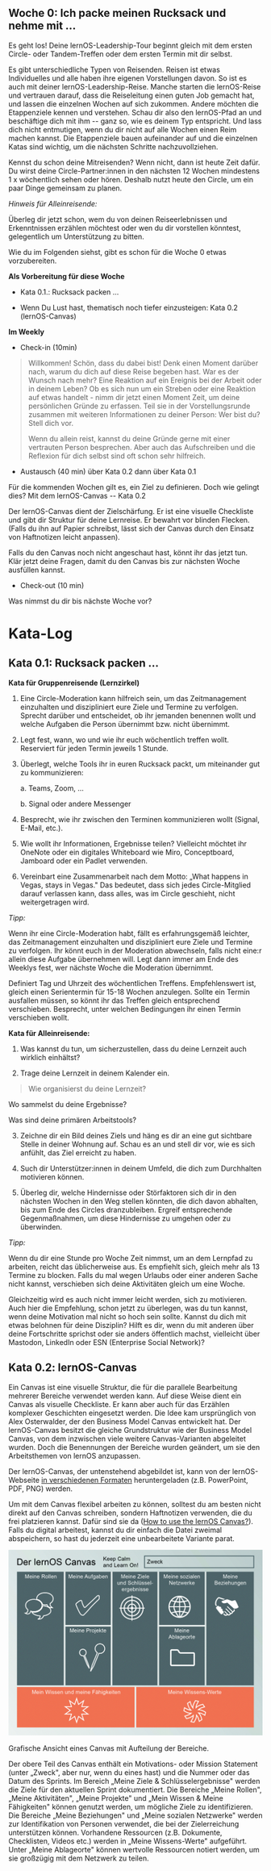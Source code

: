 ## Woche 0: Ich packe meinen Rucksack und nehme mit ...

Es geht los! Deine lernOS-Leadership-Tour beginnt gleich mit dem ersten
Circle- oder Tandem-Treffen oder dem ersten Termin mit dir selbst.

Es gibt unterschiedliche Typen von Reisenden. Reisen ist etwas
Individuelles und alle haben ihre eigenen Vorstellungen davon. So ist es
auch mit deiner lernOS-Leadership-Reise. Manche starten die lernOS-Reise
und vertrauen darauf, dass die Reiseleitung einen guten Job gemacht hat,
und lassen die einzelnen Wochen auf sich zukommen. Andere möchten die
Etappenziele kennen und verstehen. Schau dir also den lernOS-Pfad an und
beschäftige dich mit ihm -- ganz so, wie es deinem Typ entspricht. Und
lass dich nicht entmutigen, wenn du dir nicht auf alle Wochen einen Reim
machen kannst. Die Etappenziele bauen aufeinander auf und die einzelnen
Katas sind wichtig, um die nächsten Schritte nachzuvollziehen.

Kennst du schon deine Mitreisenden? Wenn nicht, dann ist heute Zeit
dafür. Du wirst deine Circle-Partner:innen in den nächsten 12 Wochen
mindestens 1 x wöchentlich sehen oder hören. Deshalb nutzt heute den
Circle, um ein paar Dinge gemeinsam zu planen.

*Hinweis für Alleinreisende:*

Überleg dir jetzt schon, wem du von deinen Reiseerlebnissen und
Erkenntnissen erzählen möchtest oder wen du dir vorstellen könntest,
gelegentlich um Unterstützung zu bitten.

Wie du im Folgenden siehst, gibt es schon für die Woche 0 etwas
vorzubereiten.

**Als Vorbereitung für diese Woche**

- Kata 0.1.: Rucksack packen \...

- Wenn Du Lust hast, thematisch noch tiefer einzusteigen: Kata 0.2
  (lernOS-Canvas)

**Im Weekly**

- Check-in (10min)

> Willkommen! Schön, dass du dabei bist! Denk einen Moment darüber nach,
> warum du dich auf diese Reise begeben hast. War es der Wunsch nach
> mehr? Eine Reaktion auf ein Ereignis bei der Arbeit oder in deinem
> Leben? Ob es sich nun um ein Streben oder eine Reaktion auf etwas
> handelt - nimm dir jetzt einen Moment Zeit, um deine persönlichen
> Gründe zu erfassen. Teil sie in der Vorstellungsrunde zusammen mit
> weiteren Informationen zu deiner Person: Wer bist du? Stell dich vor.
> 
> Wenn du allein reist, kannst du deine Gründe gerne mit einer
> vertrauten Person besprechen. Aber auch das Aufschreiben und die
> Reflexion für dich selbst sind oft schon sehr hilfreich.

- Austausch (40 min) über Kata 0.2 dann über Kata 0.1

Für die kommenden Wochen gilt es, ein Ziel zu definieren. Doch wie
gelingt dies? Mit dem lernOS-Canvas -- Kata 0.2

Der lernOS-Canvas dient der Zielschärfung. Er ist eine visuelle
Checkliste und gibt dir Struktur für deine Lernreise. Er bewahrt vor
blinden Flecken. (Falls du ihn auf Papier schreibst, lässt sich der
Canvas durch den Einsatz von Haftnotizen leicht anpassen).

Falls du den Canvas noch nicht angeschaut hast, könnt ihr das jetzt tun.
Klär jetzt deine Fragen, damit du den Canvas bis zur nächsten Woche
ausfüllen kannst.

- Check-out (10 min)

Was nimmst du dir bis nächste Woche vor?

# Kata-Log

## Kata 0.1: Rucksack packen \...

**Kata für Gruppenreisende (Lernzirkel)**

1. Eine Circle-Moderation kann hilfreich sein, um das Zeitmanagement
   einzuhalten und diszipliniert eure Ziele und Termine zu verfolgen.
   Sprecht darüber und entscheidet, ob ihr jemanden benennen wollt und
   welche Aufgaben die Person übernimmt bzw. nicht übernimmt.

2. Legt fest, wann, wo und wie ihr euch wöchentlich treffen wollt.
   Reserviert für jeden Termin jeweils 1 Stunde.

3. Überlegt, welche Tools ihr in euren Rucksack packt, um miteinander
   gut zu kommunizieren:
   
   a.  Teams, Zoom, \...
   
   b.  Signal oder andere Messenger

4. Besprecht, wie ihr zwischen den Terminen kommunizieren wollt
   (Signal, E-Mail, etc.).

5. Wie wollt ihr Informationen, Ergebnisse teilen? Vielleicht möchtet
   ihr OneNote oder ein digitales Whiteboard wie Miro, Conceptboard,
   Jamboard oder ein Padlet verwenden.

6. Vereinbart eine Zusammenarbeit nach dem Motto: „What happens in
   Vegas, stays in Vegas." Das bedeutet, dass sich jedes
   Circle-Mitglied darauf verlassen kann, dass alles, was im Circle
   geschieht, nicht weitergetragen wird.

*Tipp:*

Wenn ihr eine Circle-Moderation habt, fällt es erfahrungsgemäß leichter,
das Zeitmanagement einzuhalten und diszipliniert eure Ziele und Termine
zu verfolgen. Ihr könnt euch in der Moderation abwechseln, falls nicht
eine:r allein diese Aufgabe übernehmen will. Legt dann immer am Ende des
Weeklys fest, wer nächste Woche die Moderation übernimmt.

Definiert Tag und Uhrzeit des wöchentlichen Treffens. Empfehlenswert
ist, gleich einen Serientermin für 15-18 Wochen anzulegen. Sollte ein
Termin ausfallen müssen, so könnt ihr das Treffen gleich entsprechend
verschieben. Besprecht, unter welchen Bedingungen ihr einen Termin
verschieben wollt.

**Kata für Alleinreisende:**

1. Was kannst du tun, um sicherzustellen, dass du deine Lernzeit auch
   wirklich einhältst?

2. Trage deine Lernzeit in deinem Kalender ein.

> Wie organisierst du deine Lernzeit?

Wo sammelst du deine Ergebnisse?

Was sind deine primären Arbeitstools?

3. Zeichne dir ein Bild deines Ziels und häng es dir an eine gut
   sichtbare Stelle in deiner Wohnung auf. Schau es an und stell dir
   vor, wie es sich anfühlt, das Ziel erreicht zu haben.

4. Such dir Unterstützer:innen in deinem Umfeld, die dich zum
   Durchhalten motivieren können.

5. Überleg dir, welche Hindernisse oder Störfaktoren sich dir in den
   nächsten Wochen in den Weg stellen könnten, die dich davon abhalten,
   bis zum Ende des Circles dranzubleiben. Ergreif entsprechende
   Gegenmaßnahmen, um diese Hindernisse zu umgehen oder zu überwinden.

*Tipp:*

Wenn du dir eine Stunde pro Woche Zeit nimmst, um an dem Lernpfad zu
arbeiten, reicht das üblicherweise aus. Es empfiehlt sich, gleich mehr
als 13 Termine zu blocken. Falls du mal wegen Urlaubs oder einer anderen
Sache nicht kannst, verschieben sich deine Aktivitäten gleich um eine
Woche.

Gleichzeitig wird es auch nicht immer leicht werden, sich zu motivieren.
Auch hier die Empfehlung, schon jetzt zu überlegen, was du tun kannst,
wenn deine Motivation mal nicht so hoch sein sollte. Kannst du dich mit
etwas belohnen für deine Disziplin? Hilft es dir, wenn du mit anderen
über deine Fortschritte sprichst oder sie anders öffentlich machst,
vielleicht über Mastodon, LinkedIn oder ESN (Enterprise Social
Network)?

## Kata 0.2: lernOS-Canvas

Ein Canvas ist eine visuelle Struktur, die für die parallele Bearbeitung
mehrerer Bereiche verwendet werden kann. Auf diese Weise dient ein
Canvas als visuelle Checkliste. Er kann aber auch für das Erzählen
komplexer Geschichten eingesetzt werden. Die Idee kam ursprünglich von
Alex Osterwalder, der den Business Model Canvas entwickelt hat. Der
lernOS-Canvas besitzt die gleiche Grundstruktur wie der Business Model
Canvas, von dem inzwischen viele weitere Canvas-Varianten abgeleitet
wurden. Doch die Benennungen der Bereiche wurden geändert, um sie den
Arbeitsthemen von lernOS anzupassen.

Der lernOS-Canvas, der untenstehend abgebildet ist, kann von der
lernOS-Webseite [in verschiedenen Formaten](https://github.com/cogneon/lernos-core/tree/master/lernOS%20Canvas/de) heruntergeladen (z.B.
PowerPoint, PDF, PNG) werden.

Um mit dem Canvas flexibel arbeiten zu können, solltest du am besten
nicht direkt auf den Canvas schreiben, sondern Haftnotizen verwenden,
die du frei platzieren kannst. Dafür sind sie da ([How to use the lernOS Canvas?](https://www.youtube.com/watch?v=7a1Vq7ism5Y)).
Falls du digital arbeitest, kannst du dir einfach die Datei zweimal
abspeichern, so hast du jederzeit eine unbearbeitete Variante parat.

![Grafik 2](./images/image4.png "lernOS-Canvas")

Grafische Ansicht eines Canvas mit Aufteilung der Bereiche.

Der obere Teil des Canvas enthält ein Motivations- oder Mission
Statement (unter „Zweck", aber nur, wenn du eines hast) und die Nummer
oder das Datum des Sprints. Im Bereich „Meine Ziele &
Schlüsselergebnisse" werden die Ziele für den aktuellen Sprint
dokumentiert. Die Bereiche „Meine Rollen", „Meine Aktivitäten", „Meine
Projekte" und „Mein Wissen & Meine Fähigkeiten" können genutzt werden,
um mögliche Ziele zu identifizieren. Die Bereiche „Meine Beziehungen"
und „Meine sozialen Netzwerke" werden zur Identifikation von Personen
verwendet, die bei der Zielerreichung unterstützen können. Vorhandene
Ressourcen (z.B. Dokumente, Checklisten, Videos etc.) werden in „Meine
Wissens-Werte" aufgeführt. Unter „Meine Ablageorte" können wertvolle
Ressourcen notiert werden, um sie großzügig mit dem Netzwerk zu teilen.
